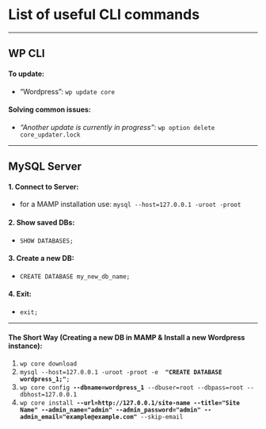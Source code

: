 # List of useful CLI commands

---

## WP CLI

#### To update: 
- “Wordpress”: `wp update core`

#### Solving common issues:
- _“Another update is currently in progress”_: `wp option delete core_updater.lock`

---

## MySQL Server

#### 1. Connect to Server:
- for a MAMP installation use: `mysql --host=127.0.0.1 -uroot -proot`

#### 2. Show saved DBs:
- `SHOW DATABASES;`

#### 3. Create a new DB:
- `CREATE DATABASE my_new_db_name;`

#### 4. Exit:
- `exit;`

---

#### The Short Way (Creating a new DB in MAMP & Install a new Wordpress instance):
1. `wp core download`
2. `mysql --host=127.0.0.1 -uroot -proot -e  `**`"CREATE DATABASE wordpress_1;"`**`;`
3. `wp core config `**`--dbname=wordpress_1`**` --dbuser=root --dbpass=root --dbhost=127.0.0.1`
4. `wp core install `**`--url=http://127.0.0.1/site-name`**` `**`--title="Site Name"`**` `**`--admin_name="admin"`**` `**`--admin_password="admin"`**` `**`--admin_email="example@example.com"`**` --skip-email`

